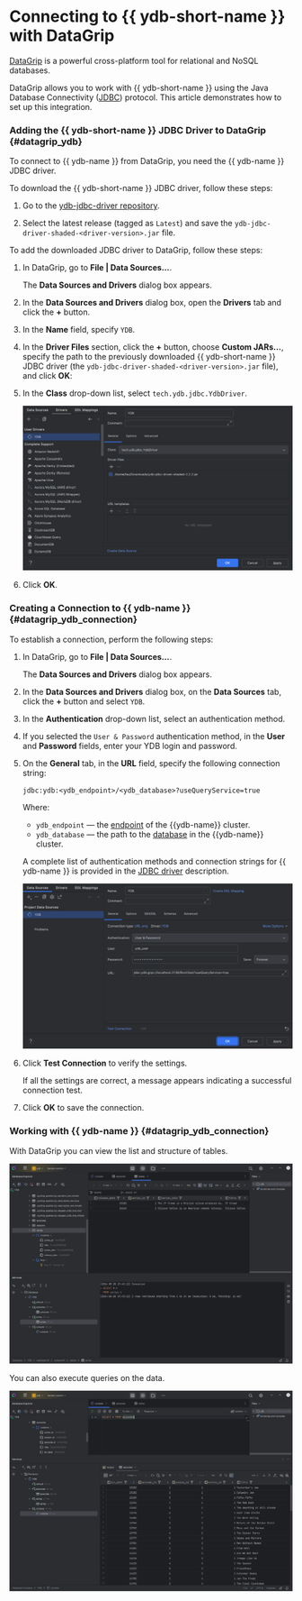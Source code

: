 # Connecting to {{ ydb-short-name }} with DataGrip

[DataGrip](https://www.jetbrains.com/datagrip/) is a powerful cross-platform tool for relational and NoSQL databases.

DataGrip allows you to work with {{ ydb-short-name }} using the Java Database Connectivity ([JDBC](https://en.wikipedia.org/wiki/Java_Database_Connectivity)) protocol. This article demonstrates how to set up this integration.


### Adding the {{ ydb-short-name }} JDBC Driver to DataGrip {#datagrip_ydb}


To connect to {{ ydb-name }} from DataGrip, you need the {{ ydb-name }} JDBC driver. 

To download the {{ ydb-short-name }} JDBC driver, follow these steps:

1. Go to the [ydb-jdbc-driver repository](https://github.com/ydb-platform/ydb-jdbc-driver/releases).

1. Select the latest release (tagged as `Latest`) and save the `ydb-jdbc-driver-shaded-<driver-version>.jar` file.

To add the downloaded JDBC driver to DataGrip, follow these steps:

1. In DataGrip, go to **File | Data Sources…**.

    The **Data Sources and Drivers** dialog box appears.

1. In the **Data Sources and Drivers** dialog box, open the **Drivers** tab and click the **+** button.

1. In the **Name** field, specify `YDB`.


1. In the **Driver Files** section, click the **+** button, choose **Custom JARs…**, specify the path to the previously downloaded {{ ydb-short-name }} JDBC driver (the `ydb-jdbc-driver-shaded-<driver-version>.jar` file), and click **OK**:

1. In the **Class** drop-down list, select `tech.ydb.jdbc.YdbDriver`.

    ![](./_assets/datagrip-ydb-driver.png)

1. Click **OK**.

### Creating a Connection to {{ ydb-name }} {#datagrip_ydb_connection}

To establish a connection, perform the following steps:

1. In DataGrip, go to **File | Data Sources…**.

    The **Data Sources and Drivers** dialog box appears.

1. In the **Data Sources and Drivers** dialog box, on the **Data Sources** tab, click the **+** button and select `YDB`.

1. In the **Authentication** drop-down list, select an authentication method.

1. If you selected the `User & Password` authentication method, in the **User** and **Password** fields, enter your YDB login and password.

1. On the **General** tab, in the **URL** field, specify the following connection string:

    ```
    jdbc:ydb:<ydb_endpoint>/<ydb_database>?useQueryService=true
    ```

    Where:
    - `ydb_endpoint` — the [endpoint](../../concepts/connect.md#endpoint) of the {{ydb-name}} cluster.
    - `ydb_database` — the path to the [database](../../concepts/glossary.md#database) in the {{ydb-name}} cluster.

    A complete list of authentication methods and connection strings for {{ ydb-name }} is provided in the [JDBC driver](https://github.com/ydb-platform/ydb-jdbc-driver) description.

    ![](./_assets/datagrip-ydb-connection.png)

1. Click **Test Connection** to verify the settings.

   If all the settings are correct, a message appears indicating a successful connection test.

1. Click **OK** to save the connection.


### Working with {{ ydb-name }} {#datagrip_ydb_connection}

With DataGrip you can view the list and structure of tables.

![](./_assets/datagrip-list-tables.png)

You can also execute queries on the data.

![](./_assets/datagrip-run-sql.png)
